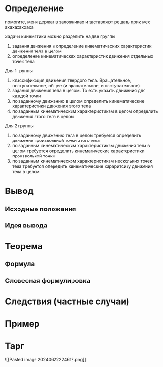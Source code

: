 # Определение
помогите, меня держат в заложниках и заставляют решать прик мех ахахахаххаха

Задачи кинематики можно разделить на две группы 
1. задания движения и определение кинематических характеристик движения тела в целом
2. определение кинематических характеристик движения отдельных точек тела

Для 1 группы
1. классификация движения твердого тела. Вращательное, поступательное, общее (и вращательное, и поступательное) 
2. задания движения тела в целом. То есть указать движения для каждой точки 
3. по заданному движению в целом определить кинематические характеристики движения этого тела
4. по заданным кинематическим характеристикам в целом определить движения этого тела в целом

Для 2 группы
1. по заданному движению тела в целом требуется определить движения произвольной точки этого тела
2. по заданным кинематическим характеристикам движения тела в целом требуется определить кинематические характеристики произвольной точки 
3. по заданным кинематическом характеристикам нескольких точек тела требуется опередить кинематические хараритсику движения тела в целом 
# Вывод

## Исходные положения

## Идея вывода


# Теорема
## Формула

## Словесная формулировка 


# Следствия (частные случаи)


# Пример


# Тарг
![[Pasted image 20240622224612.png]]
